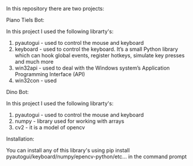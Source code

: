 In this repository there are two projects:

Piano Tiels Bot:

In this project I used the following librarty's:

1. pyautogui - used to control the mouse and keyboard 
2. keyboard - used to control the keyboard. It’s a small Python library which can hook global events, register hotkeys, simulate key presses and much more
3. win32api - used to deal with the Windows system’s Application Programming Interface (API)
4. win32con - used 

Dino Bot:

In this project I used the following librarty's:

1. pyautogui - used to control the mouse and keyboard 
2. numpy - library used for working with arrays
3. cv2 - it is a model of opencv

Installation:

You can install any of this library's using pip install pyautogui/keyboard/numpy/epencv-python/etc... in the command prompt
